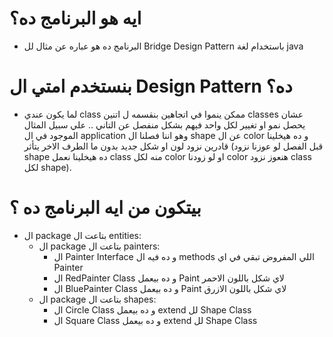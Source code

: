 # ايه هو البرنامج ده؟
- البرنامج ده هو عباره عن مثال لل Bridge Design Pattern باستخدام لغة java
# بنستخدم امتي ال Design Pattern ده؟
- لما يكون عندي class ممكن ينموا في اتجاهين بنقسمه ل اتنين classes عشان يحصل نمو او تغيير لكل واحد فيهم بشكل منفصل عن التاني .. علي سبيل المثال الموجود في ال application وهو اننا فصلنا ال shape عن ال color و ده هيخلينا قادرين نزود
لون او شكل جديد بدون ما الطرف الاخر يتأثر (قبل الفصل لو عوزنا نزود shape ده هيخلينا نعمل class منه لكل color او لو زودنا color هنعوز نزود class لكل shape).
# بيتكون من ايه البرنامج ده ؟
- ال package بتاعت ال entities:
  - ال package بتاعت ال painters:
    - ال Painter Interface و ده فيه ال methods اللي المفروض تبقي في اي Painter
    - ال RedPainter Class و ده بيعمل Paint لاي شكل باللون الاحمر
    - ال BluePainter Class و ده بيعمل Paint لاي شكل باللون الازرق
  - ال package بتاعت ال shapes:
    - ال Circle Class و ده بيعمل extend لل Shape Class
    - ال Square Class و ده بيعمل extend لل Shape Class
